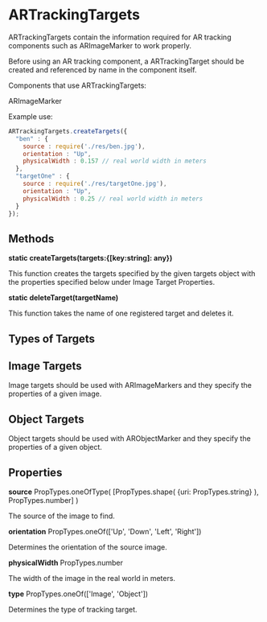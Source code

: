 # ARTrackingTargets

ARTrackingTargets contain the information required for AR tracking components such as ARImageMarker to work properly.

Before using an AR tracking component, a ARTrackingTarget should be created and referenced by name in the component itself.

Components that use ARTrackingTargets:

ARImageMarker

Example use:

```JavaScript
ARTrackingTargets.createTargets({
  "ben" : {
    source : require('./res/ben.jpg'),
    orientation : "Up",
    physicalWidth : 0.157 // real world width in meters
  },
  "targetOne" : {
    source : require('./res/targetOne.jpg'),
    orientation : "Up",
    physicalWidth : 0.25 // real world width in meters
  }
});
```

## Methods

**static createTargets(targets:{[key:string]: any})**

This function creates the targets specified by the given targets object with the properties specified below under Image Target Properties.

**static deleteTarget(targetName)**

This function takes the name of one registered target and deletes it.

## Types of Targets

## Image Targets

Image targets should be used with ARImageMarkers and they specify the properties of a given image.

## Object Targets

Object targets should be used with ARObjectMarker and they specify the properties of a given object.

## Properties

**source**	PropTypes.oneOfType( [PropTypes.shape( {uri: PropTypes.string} ), PropTypes.number] )

The source of the image to find.

**orientation**	PropTypes.oneOf(['Up', 'Down', 'Left', 'Right'])

Determines the orientation of the source image.

**physicalWidth**	PropTypes.number

The width of the image in the real world in meters.

**type**	PropTypes.oneOf(['Image', 'Object'])

Determines the type of tracking target.